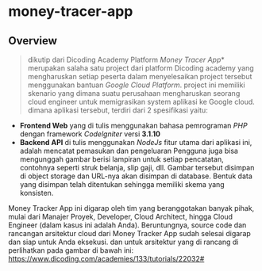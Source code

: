 # money-tracer-app
## Overview
> dikutip dari Dicoding Academy Platform
*Money Tracer App** merupakan salaha satu project dari platform Dicoding academy yang mengharuskan setiap peserta dalam menyelesaikan project tersebut menggunakan bantuan *Google Cloud Platform*. project ini memiliki skenario yang dimana suatu perusahaan mengharuskan seorang cloud engineer untuk memigrasikan system aplikasi ke Google cloud. dimana aplikasi tersebut, terdiri dari 2 spesifikasi yaitu:
- **Frontend Web** yang di tulis menggunakan bahasa pemrograman *PHP* dengan framework *Codelgniter* versi **3.1.10**
- **Backend API** di tulis menggunakan *NodeJs*
fitur utama dari aplikasi ini, adalah mencatat pemasukan dan pengeluaran Pengguna juga bisa mengunggah gambar berisi lampiran untuk setiap pencatatan, contohnya seperti struk belanja, slip gaji, dll. Gambar tersebut disimpan di object storage dan URL-nya akan disimpan di database. Bentuk data yang disimpan telah ditentukan sehingga memiliki skema yang konsisten.

Money Tracker App ini digarap oleh tim yang beranggotakan banyak pihak, mulai dari Manajer Proyek, Developer, Cloud Architect, hingga Cloud Engineer (dalam kasus ini adalah Anda). Beruntungnya, source code dan rancangan arsitektur cloud dari Money Tracker App sudah selesai digarap dan siap untuk Anda eksekusi. 
dan untuk arsitektur yang di rancang di perlihatkan pada gambar di bawah ini:
https://www.dicoding.com/academies/133/tutorials/22032#



